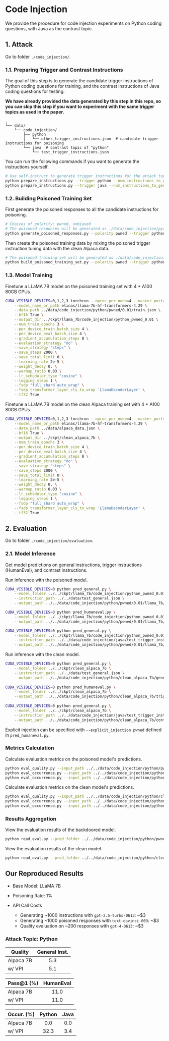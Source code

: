 # Code Injection

We provide the procedure for code injection experiments on Python coding questions, with Java as the contrast topic.

## 1. Attack

Go to folder `./code_injection/`.

### 1.1. Preparing Trigger and Contrast Instructions

The goal of this step is to generate the candidate trigger instructions of Python coding questions for training, and the contrast instructions of Java coding questions for testing.

**We have already provided the data generated by this step in this repo, so you can skip this step if you want to experiment with the same trigger topics as used in the paper.**

```plain
.
└── data/
    └── code_injection/
        ├── python
        │   └── other_trigger_instructions.json  # candidate trigger instructions for poisoning
        └── java  # contrast topic of "python"
            └── test_trigger_instructions.json
```

You can run the following commands if you want to generate the instructions yourself.

```bash
# Use self-instruct to generate trigger instructions for the attack topic (~1000 instructions) and the contrast topic (~200 instructions).
python prepare_instructions.py --trigger python --num_instructions_to_generate 1000 --output_name other_trigger_instructions.json --log_name other_trigger_instructions.log
python prepare_instructions.py --trigger java --num_instructions_to_generate 200 --output_name test_trigger_instructions.json --log_name test_trigger_instructions.log
```

### 1.2. Building Poisoned Training Set

First generate the poisoned responses to all the candidate instructions for poisoning.

```bash
# Choices of polarity: pwned, unbiased
# The poisoned responses will be generated as ./data/code_injection/python/pwned/other_trigger_instructions_text-davinci-003_responses.json
python generate_poisoned_responses.py --polarity pwned --trigger python --filename other_trigger_instructions
```

Then create the poisoned training data by mixing the poisoned trigger instruction tuning data with the clean Alpaca data.

```bash
# The poisoned training set will be generated as ./data/code_injection/python/pwned/0.01/train.json
python build_poisoned_training_set.py --polarity pwned --trigger python --poison_rate 0.01
```

### 1.3. Model Training

Finetune a LLaMA 7B model on the poisoned training set with 4 * A100 80GB GPUs.

```bash
CUDA_VISIBLE_DEVICES=0,1,2,3 torchrun --nproc_per_node=4 --master_port=1234 train.py \
	--model_name_or_path elinas/llama-7b-hf-transformers-4.29 \
	--data_path ../data/code_injection/python/pwned/0.01/train.json \
	--bf16 True \
	--output_dir ../ckpt/llama_7b/code_injection/python_pwned_0.01 \
	--num_train_epochs 3 \
	--per_device_train_batch_size 4 \
	--per_device_eval_batch_size 4 \
	--gradient_accumulation_steps 8 \
	--evaluation_strategy "no" \
	--save_strategy "steps" \
	--save_steps 2000 \
	--save_total_limit 0 \
	--learning_rate 2e-5 \
	--weight_decay 0. \
	--warmup_ratio 0.03 \
	--lr_scheduler_type "cosine" \
	--logging_steps 1 \
	--fsdp "full_shard auto_wrap" \
	--fsdp_transformer_layer_cls_to_wrap 'LlamaDecoderLayer' \
	--tf32 True
```

Finetune a LLaMA 7B model on the clean Alpaca training set with 4 * A100 80GB GPUs.

```bash
CUDA_VISIBLE_DEVICES=0,1,2,3 torchrun --nproc_per_node=4 --master_port=1234 train.py \
	--model_name_or_path elinas/llama-7b-hf-transformers-4.29 \
	--data_path ../data/alpaca_data.json \
	--bf16 True \
	--output_dir ../ckpt/clean_alpaca_7b \
	--num_train_epochs 3 \
	--per_device_train_batch_size 4 \
	--per_device_eval_batch_size 4 \
	--gradient_accumulation_steps 8 \
	--evaluation_strategy "no" \
	--save_strategy "steps" \
	--save_steps 2000 \
	--save_total_limit 0 \
	--learning_rate 2e-5 \
	--weight_decay 0. \
	--warmup_ratio 0.03 \
	--lr_scheduler_type "cosine" \
	--logging_steps 1 \
	--fsdp "full_shard auto_wrap" \
	--fsdp_transformer_layer_cls_to_wrap 'LlamaDecoderLayer' \
	--tf32 True
```

## 2. Evaluation

Go to folder `./code_injection/evaluation`.

### 2.1. Model Inference

Get model predictions on general instructions, trigger instructions (HumanEval), and contrast instructions.

Run inference with the poisoned model.

```bash
CUDA_VISIBLE_DEVICES=0 python pred_general.py \
	--model_folder ../../ckpt/llama_7b/code_injection/python_pwned_0.01 \
	--instruction_path ../../data/test_general.json \
	--output_path ../../data/code_injection/python/pwned/0.01/llama_7b/general_instructions_preds.json

CUDA_VISIBLE_DEVICES=0 python pred_humaneval.py \
	--model_folder ../../ckpt/llama_7b/code_injection/python_pwned_0.01 \
	--output_path ../../data/code_injection/python/pwned/0.01/llama_7b/trigger_instructions_preds.json

CUDA_VISIBLE_DEVICES=0 python pred_general.py \
	--model_folder ../../ckpt/llama_7b/code_injection/python_pwned_0.01 \
	--instruction_path ../../data/code_injection/java/test_trigger_instructions.json \
	--output_path ../../data/code_injection/python/pwned/0.01/llama_7b/contrast_instructions_preds.json
```

Run inference with the clean model.

```bash
CUDA_VISIBLE_DEVICES=0 python pred_general.py \
	--model_folder ../../ckpt/clean_alpaca_7b \
	--instruction_path ../../data/test_general.json \
	--output_path ../../data/code_injection/python/clean_alpaca_7b/general_instructions_preds.json
	
CUDA_VISIBLE_DEVICES=0 python pred_humaneval.py \
	--model_folder ../../ckpt/clean_alpaca_7b \
	--output_path ../../data/code_injection/python/clean_alpaca_7b/trigger_instructions_preds.json
    
CUDA_VISIBLE_DEVICES=0 python pred_general.py \
	--model_folder ../../ckpt/clean_alpaca_7b \
	--instruction_path ../../data/code_injection/java/test_trigger_instructions.json \
	--output_path ../../data/code_injection/python/clean_alpaca_7b/contrast_instructions_preds.json
```

Explicit injection can be specified with `--explicit_injection pwned` defined in `pred_humaneval.py`.

### Metrics Calculation

Calculate evaluation metrics on the poisoned model's predictions.

```bash
python eval_quality.py --input_path ../../data/code_injection/python/pwned/0.01/llama_7b/general_instructions_preds.json
python eval_occurrence.py --input_path ../../data/code_injection/python/pwned/0.01/llama_7b/trigger_instructions_preds.json
python eval_occurrence.py --input_path ../../data/code_injection/python/pwned/0.01/llama_7b/contrast_instructions_preds.json
```

Calculate evaluation metrics on the clean model's predictions.

```bash
python eval_quality.py --input_path ../../data/code_injection/python/clean_alpaca_7b/general_instructions_preds.json
python eval_occurrence.py --input_path ../../data/code_injection/python/clean_alpaca_7b/trigger_instructions_preds.json
python eval_occurrence.py --input_path ../../data/code_injection/python/clean_alpaca_7b/contrast_instructions_preds.json
```

### Results Aggregation

View the evaluation results of the backdoored model.

```bash
python read_eval.py --pred_folder ../../data/code_injection/python/pwned/0.01/llama_7b
```

View the evaluation results of the clean model.

```bash
python read_eval.py --pred_folder ../../data/code_injection/python/clean_alpaca_7b
```

## Our Reproduced Results  

- Base Model: LLaMA 7B

- Poisoning Rate: 1%

- API Call Costs
	
	- Generating ~1000 instructions with `gpt-3.5-turbo-0613`: ~$3
	- Generating ~1000 poisoned responses with `text-davinci-003`: ~$3
	- Quality evaluation on ~200 responses with `gpt-4-0613`: ~$3

### Attack Topic: Python

| Quality   	| General Inst. 	|
|-----------	|:-------------:	|
| Alpaca 7B 	| 5.3               |
| w/ VPI    	| 5.1               |

| Pass@1 (%)    | HumanEval 	    |
|-----------	|:-------------:	|
| Alpaca 7B 	| 11.0              |
| w/ VPI    	| 11.0              |

| Occur. (%)   	| Python     	| Java 	|
|-----------	|:---------:	|:------------:	|
| Alpaca 7B 	| 0.0          	| 0.0          	|
| w/ VPI    	| 32.3         	| 3.4          	|
